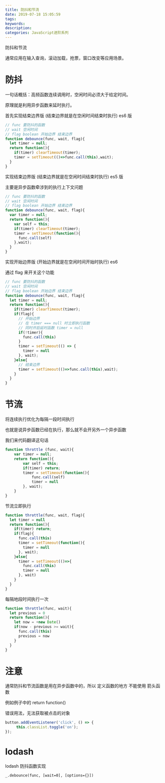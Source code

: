 ```yaml
---
title: 防抖和节流
date: 2019-07-18 15:05:59
tags:
keywords:
description:
categories: JavaScript进阶系列
---
```


防抖和节流

<!-- more -->

通常应用在输入查询，滚动加载，抢票，窗口改变等应用场景。

# 防抖

一句话概括：高频函数连续调用时，空闲时间必须大于给定时间。

原理就是利用异步函数来延时执行。

首先实现结束边界版 (结束边界就是在空闲时间结束时执行) es6 版

```js
// func 要防抖的函数
// wait 空闲时间
// flag boolean 开始边界 结束边界
function debounce(func, wait, flag){
  let timer = null;
  return function(){
    if(timer) clearTimeout(timer);
    timer = setTimeout(()=>func.call(this),wait);
  }
}
```
实现结束边界版 (结束边界就是在空闲时间结束时执行) es5 版

主要是异步函数牵涉到的执行上下文问题

```js
// func 要防抖的函数
// wait 空闲时间
// flag boolean 开始边界 结束边界
function debounce(func, wait, flag){
  var timer = null;
  return function(){
    var self = this;
    if(timer) clearTimeout(timer);
    timer = setTimeout(function(){
      func.call(self)
    },wait);
  }
}
```


实现开始边界版 (开始边界就是在空闲时间开始时执行) es6

通过 flag 来开关这个功能

```js
// func 要防抖的函数
// wait 空闲时间
// flag boolean 开始边界 结束边界
function debounce(func, wait, flag){
  let timer = null;
  return function(){
    if(timer) clearTimeout(timer);
    if(flag){
      // 开始边界
      // 在 timer === null 时立即执行函数
      // 同时开启延时函数 timer = null
      if(!timer){
        func.call(this)
      }
      timer = setTimeout(() => {
        timer = null
      }, wait);
    }else{
      // 结束边界
      timer = setTimeout(()=>func.call(this),wait);
    }
  }
}
```

# 节流

将连续执行优化为每隔一段时间执行

也就是说异步函数已经在执行，那么就不会开另外一个异步函数

我们来代码翻译这句话

```js es5
function throttle (func, wait){
    var timer = null;
    return function(){
        var self = this;
        if(timer) return;
        timer = setTimeout(function(){
            func.call(self)
            timer = null
        }, wait);
    }
}
```

节流立即执行

```js es6
function throttle(func, wait, flag){
  let timer = null
  return function(){
    if(timer) return;
    if(flag){
      func.call(this)
      timer = setTimeout(function(){
        timer = null
      }, wait);
    }else{
      timer = setTimeout(()=>{
        func.call(this)
        timer = null
      }, wait)
    }
  }
}
```

每隔地段时间执行一次

```js
function throttle(func, wait){
  let previous = 0
  return function(){
    let now = +new Date()
    if(now - previous >= wait){
      func.call(this)
      previous = now
    }
  }
}
```

# 注意

通常防抖和节流函数是用在异步函数中的，所以 定义函数的地方 不能使用 箭头函数

例如例子中的 return function()

错误用法，无法获取被点击的对象

```js
button.addEventListener('click', () => {
     this.classList.toggle('on');
});
```

# lodash

lodash 防抖函数实现

```
_.debounce(func, [wait=0], [options={}])
```